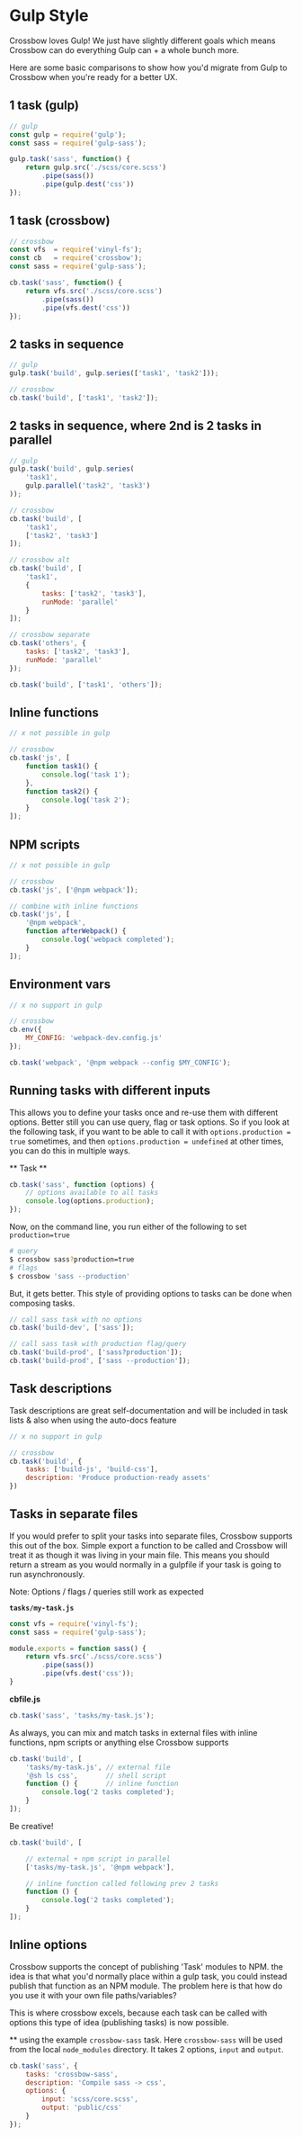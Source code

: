 # Gulp Style

Crossbow loves Gulp! We just have slightly different goals which
means Crossbow can do everything Gulp can + a whole bunch more.

Here are some basic comparisons to show how you'd migrate from Gulp
 to Crossbow when you're ready for a better UX.

## 1 task (gulp)

```js
// gulp
const gulp = require('gulp');
const sass = require('gulp-sass');

gulp.task('sass', function() {
    return gulp.src('./scss/core.scss')
        .pipe(sass())
        .pipe(gulp.dest('css'))
});
```

## 1 task (crossbow)
```js
// crossbow
const vfs  = require('vinyl-fs');
const cb   = require('crossbow');
const sass = require('gulp-sass');

cb.task('sass', function() {
    return vfs.src('./scss/core.scss')
        .pipe(sass())
        .pipe(vfs.dest('css'))
});
```

## 2 tasks in sequence

```js
// gulp
gulp.task('build', gulp.series(['task1', 'task2']));

// crossbow
cb.task('build', ['task1', 'task2']);
```

## 2 tasks in sequence, where 2nd is 2 tasks in parallel

```js
// gulp
gulp.task('build', gulp.series(
    'task1',
    gulp.parallel('task2', 'task3')
));

// crossbow
cb.task('build', [
    'task1',
    ['task2', 'task3']
]);

// crossbow alt
cb.task('build', [
    'task1',
    {
        tasks: ['task2', 'task3'],
        runMode: 'parallel'
    }
]);

// crossbow separate
cb.task('others', {
    tasks: ['task2', 'task3'],
    runMode: 'parallel'
});

cb.task('build', ['task1', 'others']);
```

## Inline functions

```js
// x not possible in gulp

// crossbow
cb.task('js', [
    function task1() {
        console.log('task 1');
    },
    function task2() {
        console.log('task 2');
    }
]);
```

## NPM scripts

```js
// x not possible in gulp

// crossbow
cb.task('js', ['@npm webpack']);

// combine with inline functions
cb.task('js', [
    '@npm webpack',
    function afterWebpack() {
        console.log('webpack completed');
    }
]);
```

## Environment vars
```js
// x no support in gulp

// crossbow
cb.env({
    MY_CONFIG: 'webpack-dev.config.js'
});

cb.task('webpack', '@npm webpack --config $MY_CONFIG');
```

## Running tasks with different inputs

This allows you to define your tasks once and re-use them with different
options. Better still you can use query, flag or task options. So if you
look at the following task, if you want to be able to call it with
`options.production = true` sometimes, and then `options.production = undefined`
 at other times, you can do this in multiple ways.

** Task **

```js
cb.task('sass', function (options) {
    // options available to all tasks
    console.log(options.production);
});
```

Now, on the command line, you run either of the following to set
`production=true`

```sh
# query
$ crossbow sass?production=true
# flags
$ crossbow 'sass --production'
```

But, it gets better. This style of providing options to tasks
can be done when composing tasks.

```js
// call sass task with no options
cb.task('build-dev', ['sass']);

// call sass task with production flag/query
cb.task('build-prod', ['sass?production']);
cb.task('build-prod', ['sass --production']);
```

## Task descriptions
Task descriptions are great self-documentation and will be included in
task lists & also when using the auto-docs feature

```js
// x no support in gulp

// crossbow
cb.task('build', {
    tasks: ['build-js', 'build-css'],
    description: 'Produce production-ready assets'
})
```

## Tasks in separate files
If you would prefer to split your tasks into separate files, Crossbow
supports this out of the box. Simple export a function to be called
and Crossbow will treat it as though it was living in your main file.
This means you should return a stream as you would normally in a gulpfile
if your task is going to run asynchronously.

Note: Options / flags / queries still work as expected

**`tasks/my-task.js`**

```js
const vfs = require('vinyl-fs');
const sass = require('gulp-sass');

module.exports = function sass() {
    return vfs.src('./scss/core.scss')
        .pipe(sass())
        .pipe(vfs.dest('css'));
}
```

**cbfile.js**

```js
cb.task('sass', 'tasks/my-task.js');
```

As always, you can mix and match tasks in external files with inline
functions, npm scripts or anything else Crossbow supports

```js
cb.task('build', [
    'tasks/my-task.js', // external file
    '@sh ls css',       // shell script
    function () {       // inline function
        console.log('2 tasks completed');
    }
]);
```

Be creative!

```js
cb.task('build', [

    // external + npm script in parallel
    ['tasks/my-task.js', '@npm webpack'],

    // inline function called following prev 2 tasks
    function () {
        console.log('2 tasks completed');
    }
]);
```

## Inline options

Crossbow supports the concept of publishing 'Task' modules to NPM.
the idea is that what you'd normally place within a gulp task,
 you could instead publish that function as an NPM module. The problem
 here is that how do you use it with your own file paths/variables?

This is where crossbow excels, because each task can be called with options
this type of idea (publishing tasks) is now possible.

** using the example `crossbow-sass` task. Here `crossbow-sass` will be
used from the local `node_modules` directory. It takes 2 options, `input`
and `output`.

```js
cb.task('sass', {
    tasks: 'crossbow-sass',
    description: 'Compile sass -> css',
    options: {
        input: 'scss/core.scss',
        output: 'public/css'
    }
});
```
